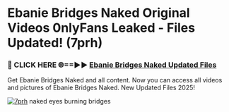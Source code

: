 # Ebanie Bridges Naked Original Videos 0nlyFans Leaked - Files Updated! (7prh)

<h3>🔴 CLICK HERE 🌐==►► <a href="https://tinyurl.com/yckcrads" rel="nofollow">Ebanie Bridges Naked Updated Files</a></h3>

Get Ebanie Bridges Naked and all content. Now you can access all videos and pictures of Ebanie Bridges Naked. New Updated Files 2025!

[![7prh](https://i.imgur.com/hpKpOFt.gif)](https://tinyurl.com/yckcrads)
naked eyes burning bridges